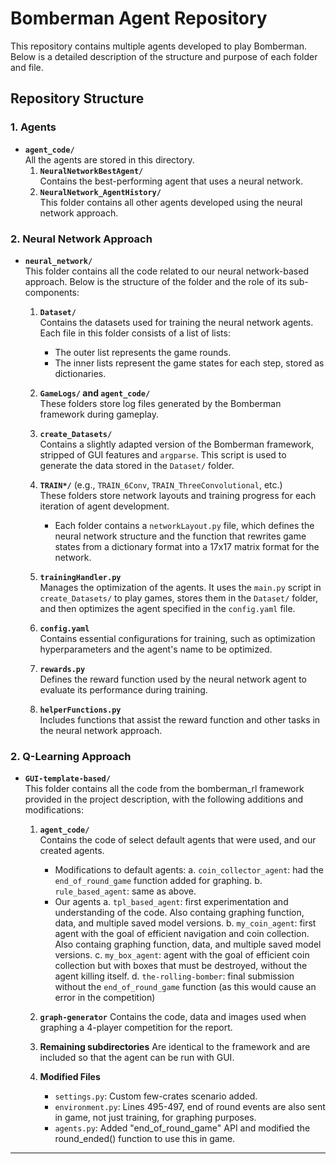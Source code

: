 # Bomberman Agent Repository

This repository contains multiple agents developed to play Bomberman. Below is a detailed description of the structure and purpose of each folder and file.

## Repository Structure

### 1. Agents

- **`agent_code/`**  
  All the agents are stored in this directory.
  1. **`NeuralNetworkBestAgent/`**  
     Contains the best-performing agent that uses a neural network.
  2. **`NeuralNetwork_AgentHistory/`**  
     This folder contains all other agents developed using the neural network approach.

### 2. Neural Network Approach

- **`neural_network/`**  
  This folder contains all the code related to our neural network-based approach. Below is the structure of the folder and the role of its sub-components:

  1. **`Dataset/`**  
     Contains the datasets used for training the neural network agents. Each file in this folder consists of a list of lists:
     - The outer list represents the game rounds.
     - The inner lists represent the game states for each step, stored as dictionaries.

  2. **`GameLogs/` and `agent_code/`**  
     These folders store log files generated by the Bomberman framework during gameplay.

  3. **`create_Datasets/`**  
     Contains a slightly adapted version of the Bomberman framework, stripped of GUI features and `argparse`. This script is used to generate the data stored in the `Dataset/` folder.

  4. **`TRAIN*/`** (e.g., `TRAIN_6Conv`, `TRAIN_ThreeConvolutional`, etc.)  
     These folders store network layouts and training progress for each iteration of agent development.
     - Each folder contains a `networkLayout.py` file, which defines the neural network structure and the function that rewrites game states from a dictionary format into a 17x17 matrix format for the network.

  5. **`trainingHandler.py`**  
     Manages the optimization of the agents. It uses the `main.py` script in `create_Datasets/` to play games, stores them in the `Dataset/` folder, and then optimizes the agent specified in the `config.yaml` file.

  6. **`config.yaml`**  
     Contains essential configurations for training, such as optimization hyperparameters and the agent's name to be optimized.

  7. **`rewards.py`**  
     Defines the reward function used by the neural network agent to evaluate its performance during training.

  8. **`helperFunctions.py`**  
     Includes functions that assist the reward function and other tasks in the neural network approach.

### 2. Q-Learning Approach

- **`GUI-template-based/`**  
  This folder contains all the code from the bomberman_rl framework provided in the project description, with the following additions and modifications:

  1. **`agent_code/`**  
      Contains the code of select default agents that were used, and our created agents.
      - Modifications to default agents:
         a. `coin_collector_agent`: had the `end_of_round_game` function added for graphing.
         b. `rule_based_agent`: same as above.
      - Our agents
         a. `tpl_based_agent`: first experimentation and understanding of the code. Also containg graphing function, data, and multiple saved model versions.
         b. `my_coin_agent`: first agent with the goal of efficient navigation and coin collection. Also containg graphing function, data,  and multiple saved model versions.
         c. `my_box_agent`: agent with the goal of efficient coin collection but with boxes that must be destroyed, without the agent killing itself.
         d. `the-rolling-bomber`: final submission without the `end_of_round_game` function (as this would cause an error in the competition)
   
   2. **`graph-generator`**
      Contains the code, data and images used when graphing a 4-player competition for the report.

   3. **Remaining subdirectories**
      Are identical to the framework and are included so that the agent can be run with GUI.

   4. **Modified Files**
      - `settings.py`: Custom few-crates scenario added.
      - `environment.py`: Lines 495-497, end of round events are also sent in game, not just training, for graphing purposes.
      - `agents.py`: Added "end_of_round_game" API and modified the round_ended() function to use this in game.

---
